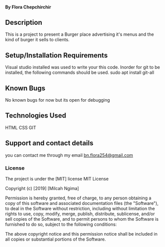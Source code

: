 #### By Flora Chepchirchir
## Description
This is a project to present a Burger place advertising it's menus and the kind of burger it sells to clients.
## Setup/Installation Requirements
Visual studio installed was used to write your this code.
Inorder for git to be installed, the following commands should be used.
sudo apt install git-all
## Known Bugs
No known bugs for now but its open for debugging
## Technologies Used
HTML
CSS
GIT
## Support and contact details
you can contact me through my email              bn.flora254@gmail.com
### License
The project is under the [MIT] license
MIT License

Copyright (c) [2019] [Milcah Ngima]

Permission is hereby granted, free of charge, to any person obtaining a copy
of this software and associated documentation files (the "Software"), to deal
in the Software without restriction, including without limitation the rights
to use, copy, modify, merge, publish, distribute, sublicense, and/or sell
copies of the Software, and to permit persons to whom the Software is
furnished to do so, subject to the following conditions:

The above copyright notice and this permission notice shall be included in all
copies or substantial portions of the Software.